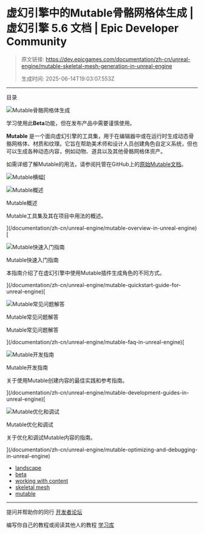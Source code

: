 # 虚幻引擎中的Mutable骨骼网格体生成 | 虚幻引擎 5.6 文档 | Epic Developer Community

> 原文链接: https://dev.epicgames.com/documentation/zh-cn/unreal-engine/mutable-skeletal-mesh-generation-in-unreal-engine
> 
> 生成时间: 2025-06-14T19:03:07.553Z

---

目录

![Mutable骨骼网格体生成](https://dev.epicgames.com/community/api/documentation/image/4853ac07-0e8a-48e7-bd36-581de2ff1f6f?resizing_type=fill&width=1920&height=335)

学习使用此**Beta**功能，但在发布产品中需要谨慎使用。

**Mutable** 是一个面向虚幻引擎的工具集，用于在编辑器中或在运行时生成动态骨骼网格体、材质和纹理。它旨在帮助美术师和设计人员创建角色自定义系统，但也可以生成各种动态内容，例如动物、道具以及其他骨骼网格体资产。

如需详细了解Mutable的用法，请参阅托管在GitHub上的[原始Mutable文档](https://github.com/anticto/Mutable-Documentation/wiki)。

![Mutable横幅](https://d1iv7db44yhgxn.cloudfront.net/documentation/images/12e6fa14-77d2-4c2c-b143-559301235519/mutable-banner.png "Mutable Banner")[

![Mutable概述](https://d1iv7db44yhgxn.cloudfront.net/documentation/images/ce503d3d-9eb4-4a4a-857e-1a113e0125e4/topic-image.png)

Mutable概述

Mutable工具集及其在项目中用法的概述。





](/documentation/zh-cn/unreal-engine/mutable-overview-in-unreal-engine)[

![Mutable快速入门指南](https://d1iv7db44yhgxn.cloudfront.net/documentation/images/ebba41ef-eb21-4f4a-87c7-73ceb10dc8df/topic-image.png)

Mutable快速入门指南

本指南介绍了在虚幻引擎中使用Mutable插件生成角色的不同方式。





](/documentation/zh-cn/unreal-engine/mutable-quickstart-guide-for-unreal-engine)[

![Mutable常见问题解答](https://d1iv7db44yhgxn.cloudfront.net/documentation/images/bdc4fd3e-16a8-4c82-9a3e-24552e670efc/topic-image.png)

Mutable常见问题解答

Mutable常见问题解答





](/documentation/zh-cn/unreal-engine/mutable-faq-in-unreal-engine)[

![Mutable开发指南](https://d1iv7db44yhgxn.cloudfront.net/documentation/images/ace8ec4e-6fb5-4300-aa7c-fffab825d7a4/topic-image.png)

Mutable开发指南

关于使用Mutable创建内容的最佳实践和参考指南。





](/documentation/zh-cn/unreal-engine/mutable-development-guides-in-unreal-engine)[

![Mutable优化和调试](https://d1iv7db44yhgxn.cloudfront.net/documentation/images/3b02d331-8c08-421a-bdec-a02bee586171/topic-image.png)

Mutable优化和调试

关于优化和调试Mutable内容的指南。





](/documentation/zh-cn/unreal-engine/mutable-optimizing-and-debugging-in-unreal-engine)

-   [landscape](https://dev.epicgames.com/community/search?query=landscape)
-   [beta](https://dev.epicgames.com/community/search?query=beta)
-   [working with content](https://dev.epicgames.com/community/search?query=working%20with%20content)
-   [skeletal mesh](https://dev.epicgames.com/community/search?query=skeletal%20mesh)
-   [mutable](https://dev.epicgames.com/community/search?query=mutable)

* * *

提问并帮助你的同行 [开发者论坛](https://forums.unrealengine.com/categories?tag=unreal-engine)

编写你自己的教程或阅读其他人的教程 [学习库](https://dev.epicgames.com/community/unreal-engine/learning)